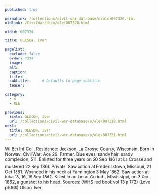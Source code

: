 ```yaml
---
published: true

permalink: /collections/civil-war-database/o/ole/007320.html
oldlink: /CivilWar/db/o/ole/007320.html

oldid: 007320

title: OLESON, Iver

pagelist:
  exclude: false
  order: 7320
  image: 
  alt:
  caption:
  title:
  subtitle:      # Defaults to page subtitle
  teaser:

category: 
  - O 
  - OLE

previous:
  title: OLESON, Ivan
  url: /collections/civil-war-database/o/ole/007319.html  
next:
  title: OLESON, Iver
  url: /collections/civil-war-database/o/ole/007321.html   
---
```

WI 8th Inf Co I. Residence: Jackson, La Crosse County, Wisconsin. Born in Norway. Civil War: Age 29. Farmer. Blue eyes, sandy hair, sandy complexion, 5&#146;11&#148;. Enlisted for three years on 20 Sep 1861 at La Crosse and mustered 22 Sep 1861. Private. Saw action at Fredericktown, Missouri, 21 Oct 1861. Wounded in his neck at Farmington 3 May 1862. Saw action at Iuka 13, 16, 19 Sep 1862. Killed in action at Corinth, Mississippi, on 3 Oct 1862, a gunshot to his head. Sources: (WHS red book vol 13 p 172) (Love p1068) &#147;Olson, Iver&#148;